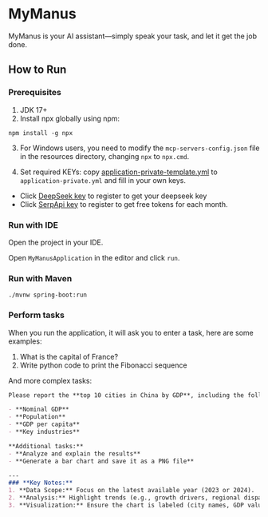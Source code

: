 # MyManus

MyManus is your AI assistant—simply speak your task, and let it get the job done.

## How to Run

### Prerequisites

1. JDK 17+
2. Install npx globally using npm:
```shell
npm install -g npx
```

3. For Windows users, you need to modify the `mcp-servers-config.json` file in the resources directory, changing `npx`
   to `npx.cmd`.

4. Set required KEYs: copy [application-private-template.yml](src/main/resources/application-private-template.yml) 
   to `application-private.yml` and fill in your own keys.

* Click <a href="https://platform.deepseek.com/api_keys" target="_blank">DeepSeek key</a>
   to register to get your deepseek key
* Click <a href="https://serpapi.com/users/sign_in" target="_blank">SerpApi key</a> to register to get free
   tokens for each month.

### Run with IDE

Open the project in your IDE.

Open `MyManusApplication` in the editor and click `run`.

### Run with Maven

```shell
./mvnw spring-boot:run
```

### Perform tasks

When you run the application, it will ask you to enter a task, here are some examples:

1. What is the capital of France?
2. Write python code to print the Fibonacci sequence

And more complex tasks:

```markdown
Please report the **top 10 cities in China by GDP**, including the following details:

- **Nominal GDP**
- **Population**
- **GDP per capita**
- **Key industries**

**Additional tasks:**
- **Analyze and explain the results**
- **Generate a bar chart and save it as a PNG file**

---  
### **Key Notes:**
1. **Data Scope:** Focus on the latest available year (2023 or 2024).
2. **Analysis:** Highlight trends (e.g., growth drivers, regional disparities).
3. **Visualization:** Ensure the chart is labeled (city names, GDP values) and formatted clearly.

```
